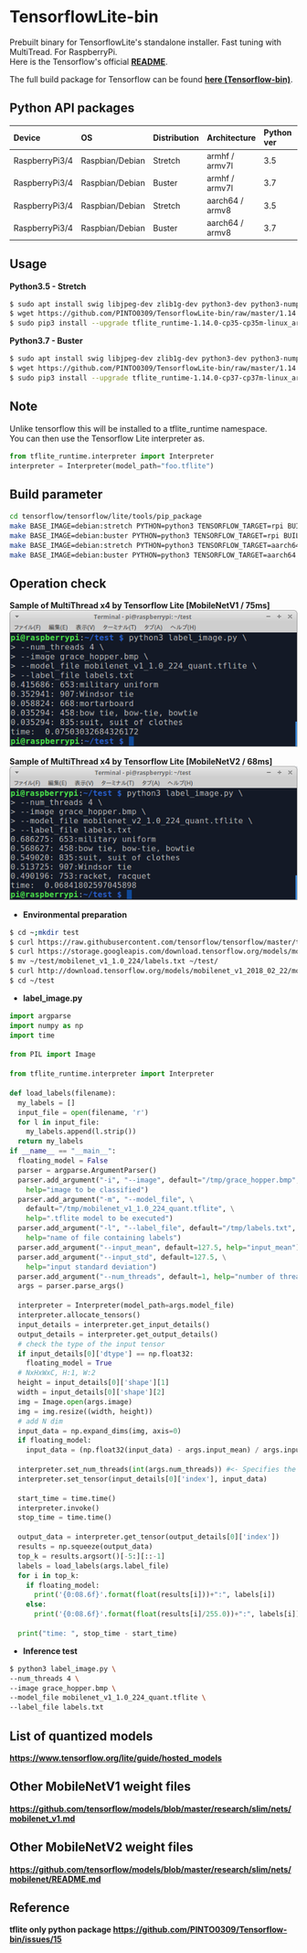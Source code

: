 # TensorflowLite-bin
Prebuilt binary for TensorflowLite's standalone installer. Fast tuning with MultiTread. For RaspberryPi.  
Here is the Tensorflow's official **[README](https://github.com/tensorflow/tensorflow/tree/master/tensorflow/lite/tools/pip_package)**.

The full build package for Tensorflow can be found **[here (Tensorflow-bin)](https://github.com/PINTO0309/Tensorflow-bin.git)**.

## Python API packages

|Device|OS|Distribution|Architecture|Python ver|Note|
|:--|:--|:--|:--|:--|:--|
|RaspberryPi3/4|Raspbian/Debian|Stretch|armhf / armv7l|3.5|32bit|
|RaspberryPi3/4|Raspbian/Debian|Buster|armhf / armv7l|3.7|32bit|
|RaspberryPi3/4|Raspbian/Debian|Stretch|aarch64 / armv8|3.5|64bit|
|RaspberryPi3/4|Raspbian/Debian|Buster|aarch64 / armv8|3.7|64bit|

## Usage
**Python3.5 - Stretch**  
```bash
$ sudo apt install swig libjpeg-dev zlib1g-dev python3-dev python3-numpy unzip
$ wget https://github.com/PINTO0309/TensorflowLite-bin/raw/master/1.14.0/tflite_runtime-1.14.0-cp35-cp35m-linux_armv7l.whl
$ sudo pip3 install --upgrade tflite_runtime-1.14.0-cp35-cp35m-linux_armv7l.whl
```
**Python3.7 - Buster**  
```bash
$ sudo apt install swig libjpeg-dev zlib1g-dev python3-dev python3-numpy unzip
$ wget https://github.com/PINTO0309/TensorflowLite-bin/raw/master/1.14.0/tflite_runtime-1.14.0-cp37-cp37m-linux_armv7l.whl
$ sudo pip3 install --upgrade tflite_runtime-1.14.0-cp37-cp37m-linux_armv7l.whl
```

## Note
Unlike tensorflow this will be installed to a tflite_runtime namespace.  
You can then use the Tensorflow Lite interpreter as.  
```python
from tflite_runtime.interpreter import Interpreter
interpreter = Interpreter(model_path="foo.tflite")
```
## Build parameter

```bash
cd tensorflow/tensorflow/lite/tools/pip_package
make BASE_IMAGE=debian:stretch PYTHON=python3 TENSORFLOW_TARGET=rpi BUILD_DEB=y docker-build
make BASE_IMAGE=debian:buster PYTHON=python3 TENSORFLOW_TARGET=rpi BUILD_DEB=y docker-build
make BASE_IMAGE=debian:stretch PYTHON=python3 TENSORFLOW_TARGET=aarch64 BUILD_DEB=y docker-build
make BASE_IMAGE=debian:buster PYTHON=python3 TENSORFLOW_TARGET=aarch64 BUILD_DEB=y docker-build
```
## Operation check
**Sample of MultiThread x4 by Tensorflow Lite [MobileNetV1 / 75ms]**  
![01](media/01.png)  
  
**Sample of MultiThread x4 by Tensorflow Lite [MobileNetV2 / 68ms]**
![02](media/02.png)  

- **Environmental preparation**
```bash
$ cd ~;mkdir test
$ curl https://raw.githubusercontent.com/tensorflow/tensorflow/master/tensorflow/lite/examples/label_image/testdata/grace_hopper.bmp > ~/test/grace_hopper.bmp
$ curl https://storage.googleapis.com/download.tensorflow.org/models/mobilenet_v1_1.0_224_frozen.tgz | tar xzv -C ~/test mobilenet_v1_1.0_224/labels.txt
$ mv ~/test/mobilenet_v1_1.0_224/labels.txt ~/test/
$ curl http://download.tensorflow.org/models/mobilenet_v1_2018_02_22/mobilenet_v1_1.0_224_quant.tgz | tar xzv -C ~/test
$ cd ~/test
```
- **label_image.py**
```python
import argparse
import numpy as np
import time

from PIL import Image

from tflite_runtime.interpreter import Interpreter

def load_labels(filename):
  my_labels = []
  input_file = open(filename, 'r')
  for l in input_file:
    my_labels.append(l.strip())
  return my_labels
if __name__ == "__main__":
  floating_model = False
  parser = argparse.ArgumentParser()
  parser.add_argument("-i", "--image", default="/tmp/grace_hopper.bmp", \
    help="image to be classified")
  parser.add_argument("-m", "--model_file", \
    default="/tmp/mobilenet_v1_1.0_224_quant.tflite", \
    help=".tflite model to be executed")
  parser.add_argument("-l", "--label_file", default="/tmp/labels.txt", \
    help="name of file containing labels")
  parser.add_argument("--input_mean", default=127.5, help="input_mean")
  parser.add_argument("--input_std", default=127.5, \
    help="input standard deviation")
  parser.add_argument("--num_threads", default=1, help="number of threads")
  args = parser.parse_args()

  interpreter = Interpreter(model_path=args.model_file)
  interpreter.allocate_tensors()
  input_details = interpreter.get_input_details()
  output_details = interpreter.get_output_details()
  # check the type of the input tensor
  if input_details[0]['dtype'] == np.float32:
    floating_model = True
  # NxHxWxC, H:1, W:2
  height = input_details[0]['shape'][1]
  width = input_details[0]['shape'][2]
  img = Image.open(args.image)
  img = img.resize((width, height))
  # add N dim
  input_data = np.expand_dims(img, axis=0)
  if floating_model:
    input_data = (np.float32(input_data) - args.input_mean) / args.input_std

  interpreter.set_num_threads(int(args.num_threads)) #<- Specifies the num of threads assigned to inference
  interpreter.set_tensor(input_details[0]['index'], input_data)

  start_time = time.time()
  interpreter.invoke()
  stop_time = time.time()

  output_data = interpreter.get_tensor(output_details[0]['index'])
  results = np.squeeze(output_data)
  top_k = results.argsort()[-5:][::-1]
  labels = load_labels(args.label_file)
  for i in top_k:
    if floating_model:
      print('{0:08.6f}'.format(float(results[i]))+":", labels[i])
    else:
      print('{0:08.6f}'.format(float(results[i]/255.0))+":", labels[i])

  print("time: ", stop_time - start_time)
```
- **Inference test**
```bash
$ python3 label_image.py \
--num_threads 4 \
--image grace_hopper.bmp \
--model_file mobilenet_v1_1.0_224_quant.tflite \
--label_file labels.txt
```
## List of quantized models
**https://www.tensorflow.org/lite/guide/hosted_models**  

## Other MobileNetV1 weight files
**https://github.com/tensorflow/models/blob/master/research/slim/nets/mobilenet_v1.md**  

## Other MobileNetV2 weight files
**https://github.com/tensorflow/models/blob/master/research/slim/nets/mobilenet/README.md**  

## Reference
**tflite only python package https://github.com/PINTO0309/Tensorflow-bin/issues/15**
